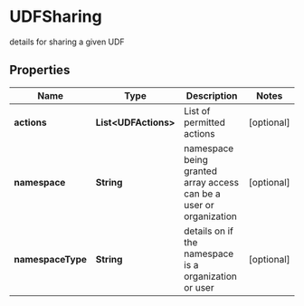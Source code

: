 

# UDFSharing

details for sharing a given UDF

## Properties

Name | Type | Description | Notes
------------ | ------------- | ------------- | -------------
**actions** | **List&lt;UDFActions&gt;** | List of permitted actions |  [optional]
**namespace** | **String** | namespace being granted array access can be a user or organization |  [optional]
**namespaceType** | **String** | details on if the namespace is a organization or user |  [optional]



